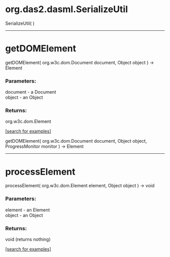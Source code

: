 # org.das2.dasml.SerializeUtil
SerializeUtil( )


***
<a name="getDOMElement"></a>
# getDOMElement
getDOMElement( org.w3c.dom.Document document, Object object ) &rarr; Element



### Parameters:
document - a Document
<br>object - an Object

### Returns:
org.w3c.dom.Element


<a href="https://github.com/autoplot/dev/search?q=getDOMElement&unscoped_q=getDOMElement">[search for examples]</a>

getDOMElement( org.w3c.dom.Document document, Object object, ProgressMonitor monitor ) &rarr; Element<br>
***
<a name="processElement"></a>
# processElement
processElement( org.w3c.dom.Element element, Object object ) &rarr; void



### Parameters:
element - an Element
<br>object - an Object

### Returns:
void (returns nothing)


<a href="https://github.com/autoplot/dev/search?q=processElement&unscoped_q=processElement">[search for examples]</a>

